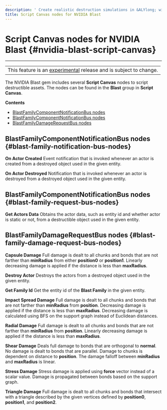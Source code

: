 ```yaml
---
description: ' Create realistic destruction simulations in &ALYlong; with NVIDIA Blast. '
title: Script Canvas nodes for NVIDIA Blast
---
```

# Script Canvas nodes for NVIDIA Blast {#nvidia-blast-script-canvas}


****

|  |
| --- |
| This feature is an [experimental](/docs/userguide/ly-glos-chap#experimental) release and is subject to change\.  |

The NVIDIA Blast gem includes several **Script Canvas** nodes to script destructible assets\. The nodes can be found in the **Blast** group in **Script Canvas**\.

**Contents**
+ [BlastFamilyComponentNotificationBus nodes](#blast-family-notification-bus-nodes)
+ [BlastFamilyComponentNotificationBus nodes](#blast-family-request-bus-nodes)
+ [BlastFamilyDamageRequestBus nodes](#blast-family-damage-request-bus-nodes)

## BlastFamilyComponentNotificationBus nodes {#blast-family-notification-bus-nodes}

**On Actor Created**
Event notification that is invoked whenever an actor is created from a destroyed object used in the given entity\.

**On Actor Destroyed**
Notification that is invoked whenever an actor is destroyed from a destroyed object used in the given entity\.

## BlastFamilyComponentNotificationBus nodes {#blast-family-request-bus-nodes}

**Get Actors Data**
Obtains the actor data, such as entity id and whether actor is static or not, from a destructible object used in the given entity\.

## BlastFamilyDamageRequestBus nodes {#blast-family-damage-request-bus-nodes}

**Capsule Damage**
Full damage is dealt to all chunks and bonds that are not farther than **minRadius** from either **position0** or **position1**\. Linearly decreasing damage is applied if the distance is less than **maxRadius**\.

**Destroy Actor**
Destroys the actors from a destroyed object used in the given entity\.

**Get Family Id**
Get the entity id of the **Blast Family** in the given entity\.

**Impact Spread Damage**
Full damage is dealt to all chunks and bonds that are not farther than **minRadius** from **position**\. Decreasing damage is applied if the distance is less than **maxRadius**\. Decreasing damage is calculated using BFS on the support graph instead of Euclidean distances\.

**Radial Damage**
Full damage is dealt to all chunks and bonds that are not farther than **minRadius** from **position**\. Linearly decreasing damage is applied if the distance is less than **maxRadius**\.

**Shear Damage**
Deals full damage to bonds that are orthogonal to **normal**\. No damage is dealt to bonds that are parallel\. Damage to chunks is dependent on distance to **position**\. The damage falloff between **minRadius** and **maxRadius** is linear\.

**Stress Damage**
Stress damage is applied using **force** vector instead of a scalar value\. Damage is propagated between bonds based on the support graph\.

**Triangle Damage**
Full damage is dealt to all chunks and bonds that intersect with a triangle described by the given vertices defined by **position0**, **position1**, and **position2**\.